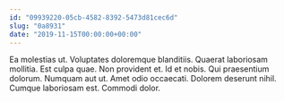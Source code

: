 ```yaml
---
id: "09939220-05cb-4582-8392-5473d81cec6d"
slug: "0a8931"
date: "2019-11-15T00:00:00+00:00"
---
```


Ea molestias ut. Voluptates doloremque blanditiis. Quaerat laboriosam mollitia. Est culpa quae. Non provident et. Id et nobis. Qui praesentium dolorum. Numquam aut ut. Amet odio occaecati. Dolorem deserunt nihil. Cumque laboriosam est. Commodi dolor.
